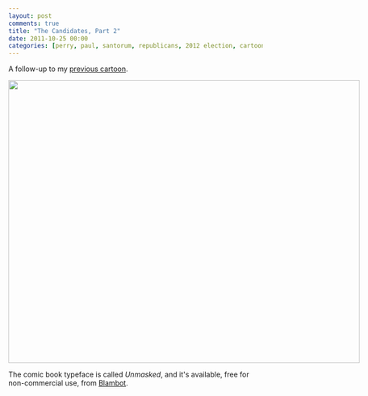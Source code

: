 ```yaml
---
layout: post
comments: true
title: "The Candidates, Part 2"
date: 2011-10-25 00:00
categories: [perry, paul, santorum, republicans, 2012 election, cartoons]
---
```


A follow-up to my [previous cartoon](/id/120/).

<div markdown="1" style="float: center; width: 696px !important" class="image-container">
<img src="/images/2011-10-25-the-candidates-part-2/candidates-2012-2.png" width="696" height="560"><br clear="all"/>
</div>

The comic book typeface is called *Unmasked*, and it's available, free for
non-commercial use, from [Blambot](http://www.blambot.com/).
